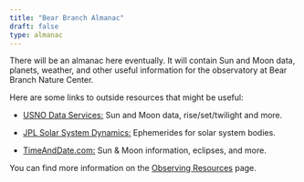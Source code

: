 ```yaml
---
title: "Bear Branch Almanac"
draft: false
type: almanac
---
```


There will be an almanac here eventually. It will contain Sun and Moon data, planets, weather, and other useful information for the observatory at Bear Branch Nature Center.

Here are some links to outside resources that might be useful:

- [USNO Data Services:](https://aa.usno.navy.mil/data/index) Sun and Moon data, rise/set/twilight and more.
- [JPL Solar System Dynamics:](https://ssd.jpl.nasa.gov/) Ephemerides for solar system bodies.

- [TimeAndDate.com:](https://www.timeanddate.com/) Sun & Moon information, eclipses, and more.

You can find more information on the [Observing Resources](/observer-resources/) page.

